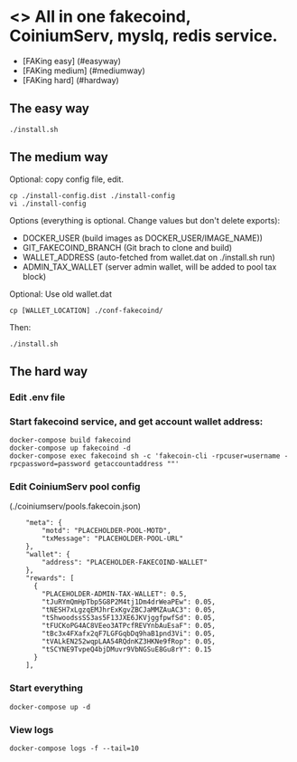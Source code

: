 # <> All in one fakecoind, CoiniumServ, myslq, redis service.

* [FAKing easy] (#easyway)
* [FAKing medium] (#mediumway)
* [FAKing hard] (#hardway)

## <a name="easyway"></a>The easy way
```
./install.sh
```

## <a name="mediumway"></a>The medium way
Optional: copy config file, edit.
```
cp ./install-config.dist ./install-config
vi ./install-config
```
Options (everything is optional. Change values but don't delete exports):
* DOCKER_USER (build images as DOCKER_USER/IMAGE_NAME))
* GIT_FAKECOIND_BRANCH (Git brach to clone and build)
* WALLET_ADDRESS (auto-fetched from wallet.dat on ./install.sh run)
* ADMIN_TAX_WALLET (server admin wallet, will be added to pool tax block)


Optional: Use old wallet.dat
```
cp [WALLET_LOCATION] ./conf-fakecoind/
```

Then:
```
./install.sh
```


## <a name="hardway"></a>The hard way
### Edit .env file

### Start fakecoind service, and get account wallet address:
```
docker-compose build fakecoind
docker-compose up fakecoind -d
docker-compose exec fakecoind sh -c 'fakecoin-cli -rpcuser=username -rpcpassword=password getaccountaddress ""'
```

### Edit CoiniumServ pool config
(./coiniumserv/pools.fakecoin.json)

```
    "meta": {
        "motd": "PLACEHOLDER-POOL-MOTD",
        "txMessage": "PLACEHOLDER-POOL-URL"
    },
    "wallet": {
        "address": "PLACEHOLDER-FAKECOIND-WALLET"
    },
    "rewards": [
      {
        "PLACEHOLDER-ADMIN-TAX-WALLET": 0.5,
        "tJuRYmQmHpTbp5G8P2M4tj1Dm4drWeaPEw": 0.05,
        "tNESH7xLgzqEMJhrExKgvZBCJaMMZAuAC3": 0.05,
        "tShwoodssSS3as5F13JXE6JKVjggfpwfSd": 0.05,
        "tFUCKoPG4AC8VEeo3ATPcfREVYnbAuEsaF": 0.05,
        "tBc3x4FXafx2qF7LGFGqbDq9haB1pnd3Vi": 0.05,
        "tVALkEN252wqpLAA54RQdnKZ3HKNe9fRop": 0.05,
        "tSCYNE9TvpeQ4bjDMuvr9VbNGSuE8Gu8rY": 0.15
      }
    ],
```

### Start everything
```
docker-compose up -d
```

### View logs
```
docker-compose logs -f --tail=10
```
